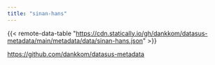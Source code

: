 ```yaml
---
title: "sinan-hans"
---
```


{{< remote-data-table "https://cdn.statically.io/gh/dankkom/datasus-metadata/main/metadata/data/sinan-hans.json" >}}

https://github.com/dankkom/datasus-metadata
